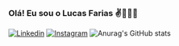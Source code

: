 ### Olá! Eu sou o Lucas Farias ✌️🧑🏻‍💻

[![Linkedin](https://img.shields.io/badge/LinkedIn-0077B5?style=for-the-badge&logo=linkedin&logoColor=white)](https://www.linkedin.com/in/lucascostafarias/)
[![Instagram](https://img.shields.io/badge/Instagram-E4405F?style=for-the-badge&logo=instagram&logoColor=white)](https://www.instagram.com/lucas_araujo_costa)
![Anurag's GitHub stats](https://github-readme-stats.vercel.app/api?username=anuraghazra&show_icons=true&theme=radical)
